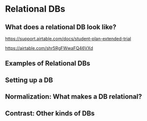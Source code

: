 # Relational DBs

## What does a relational DB look like?

https://support.airtable.com/docs/student-plan-extended-trial

https://airtable.com/shr5RgFWwaFQ46VXd

## Examples of Relational DBs

## Setting up a DB

## Normalization: What makes a DB relational?

## Contrast: Other kinds of DBs
